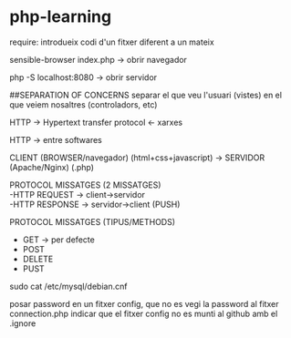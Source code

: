 # php-learning

require: introdueix codi d'un fitxer diferent a un mateix

sensible-browser index.php -> obrir navegador


php -S localhost:8080 -> obrir servidor

##SEPARATION OF CONCERNS
separar el que veu l'usuari (vistes) en el que veiem nosaltres (controladors, etc)

HTTP -> Hypertext transfer protocol <- xarxes

HTTP -> entre softwares

CLIENT (BROWSER/navegador) (html+css+javascript) -> SERVIDOR (Apache/Nginx) (.php)

PROTOCOL MISSATGES (2 MISSATGES)                                
-HTTP REQUEST -> client->servidor               
-HTTP RESPONSE -> servidor->client (PUSH)

PROTOCOL MISSATGES (TIPUS/METHODS)
- GET -> per defecte
- POST
- DELETE
- PUST

sudo cat /etc/mysql/debian.cnf

posar password en un fitxer config, que no es vegi la password al fitxer connection.php
indicar que el fitxer config no es munti al github amb el .ignore